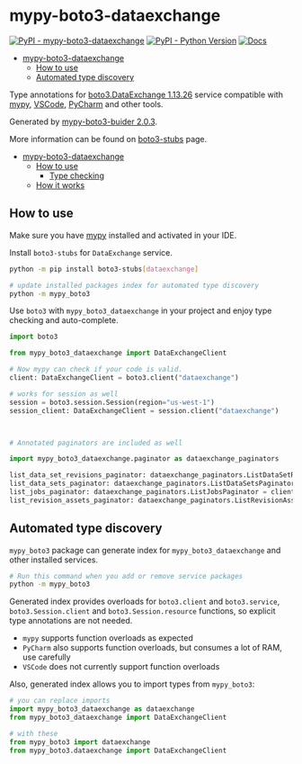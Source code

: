# mypy-boto3-dataexchange

[![PyPI - mypy-boto3-dataexchange](https://img.shields.io/pypi/v/mypy-boto3-dataexchange.svg?color=blue)](https://pypi.org/project/mypy-boto3-dataexchange)
[![PyPI - Python Version](https://img.shields.io/pypi/pyversions/mypy-boto3-dataexchange.svg?color=blue)](https://pypi.org/project/mypy-boto3-dataexchange)
[![Docs](https://img.shields.io/readthedocs/mypy-boto3-builder.svg?color=blue)](https://mypy-boto3-builder.readthedocs.io/)

- [mypy-boto3-dataexchange](#mypy-boto3-dataexchange)
  - [How to use](#how-to-use)
  - [Automated type discovery](#automated-type-discovery)


Type annotations for
[boto3.DataExchange 1.13.26](https://boto3.amazonaws.com/v1/documentation/api/1.13.26/reference/services/dataexchange.html#DataExchange) service
compatible with [mypy](https://github.com/python/mypy), [VSCode](https://code.visualstudio.com/),
[PyCharm](https://www.jetbrains.com/pycharm/) and other tools.

Generated by [mypy-boto3-buider 2.0.3](https://github.com/vemel/mypy_boto3_builder).

More information can be found on [boto3-stubs](https://pypi.org/project/boto3-stubs/) page.

- [mypy-boto3-dataexchange](#mypy-boto3-dataexchange)
  - [How to use](#how-to-use)
    - [Type checking](#type-checking)
  - [How it works](#how-it-works)

## How to use

Make sure you have [mypy](https://github.com/python/mypy) installed and activated in your IDE.

Install `boto3-stubs` for `DataExchange` service.

```bash
python -m pip install boto3-stubs[dataexchange]

# update installed packages index for automated type discovery
python -m mypy_boto3
```

Use `boto3` with `mypy_boto3_dataexchange` in your project and enjoy type checking and auto-complete.

```python
import boto3

from mypy_boto3_dataexchange import DataExchangeClient

# Now mypy can check if your code is valid.
client: DataExchangeClient = boto3.client("dataexchange")

# works for session as well
session = boto3.session.Session(region="us-west-1")
session_client: DataExchangeClient = session.client("dataexchange")



# Annotated paginators are included as well

import mypy_boto3_dataexchange.paginator as dataexchange_paginators

list_data_set_revisions_paginator: dataexchange_paginators.ListDataSetRevisionsPaginator = client.get_paginator("list_data_set_revisions")
list_data_sets_paginator: dataexchange_paginators.ListDataSetsPaginator = client.get_paginator("list_data_sets")
list_jobs_paginator: dataexchange_paginators.ListJobsPaginator = client.get_paginator("list_jobs")
list_revision_assets_paginator: dataexchange_paginators.ListRevisionAssetsPaginator = client.get_paginator("list_revision_assets")
```

## Automated type discovery

`mypy_boto3` package can generate index for `mypy_boto3_dataexchange` and other installed services.

```bash
# Run this command when you add or remove service packages
python -m mypy_boto3
```

Generated index provides overloads for `boto3.client` and `boto3.service`,
`boto3.Session.client` and `boto3.Session.resource` functions,
so explicit type annotations are not needed.

- `mypy` supports function overloads as expected
- `PyCharm` also supports function overloads, but consumes a lot of RAM, use carefully
- `VSCode` does not currently support function overloads

Also, generated index allows you to import types from `mypy_boto3`:

```python
# you can replace imports
import mypy_boto3_dataexchange as dataexchange
from mypy_boto3_dataexchange import DataExchangeClient

# with these
from mypy_boto3 import dataexchange
from mypy_boto3.dataexchange import DataExchangeClient
```